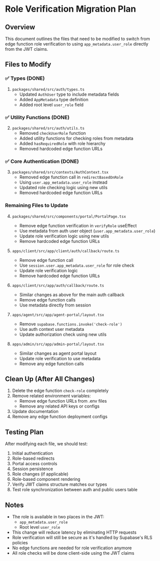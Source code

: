 # Role Verification Migration Plan

## Overview
This document outlines the files that need to be modified to switch from edge function role verification to using `app_metadata.user_role` directly from the JWT claims.

## Files to Modify

### ✅ Types (DONE)
1. `packages/shared/src/auth/types.ts`
   - Updated `AuthUser` type to include metadata fields
   - Added `AppMetadata` type definition
   - Added root level `user_role` field

### ✅ Utility Functions (DONE)
2. `packages/shared/src/auth/utils.ts`
   - Removed `checkUserRole` function
   - Added utility functions for checking roles from metadata
   - Added `hasRequiredRole` with role hierarchy
   - Removed hardcoded edge function URLs

### ✅ Core Authentication (DONE)
3. `packages/shared/src/contexts/AuthContext.tsx`
   - Removed edge function call in `redirectBasedOnRole`
   - Using `user.app_metadata.user_role` instead
   - Updated role checking logic using new utils
   - Removed hardcoded edge function URLs

### Remaining Files to Update

4. `packages/shared/src/components/portal/PortalPage.tsx`
   - Remove edge function verification in `verifyRole` useEffect
   - Use metadata from auth user object (`user.app_metadata.user_role`)
   - Update role verification logic using new utils
   - Remove hardcoded edge function URLs

5. `apps/client/src/app/client/auth/callback/route.ts`
   - Remove edge function call
   - Use `session.user.app_metadata.user_role` for role check
   - Update role verification logic
   - Remove hardcoded edge function URLs

6. `apps/client/src/app/auth/callback/route.ts`
   - Similar changes as above for the main auth callback
   - Remove edge function calls
   - Use metadata directly from session

7. `apps/agent/src/app/agent-portal/layout.tsx`
   - Remove `supabase.functions.invoke('check-role')`
   - Use auth context user metadata
   - Update authorization check using new utils

8. `apps/admin/src/app/admin-portal/layout.tsx`
   - Similar changes as agent portal layout
   - Update role verification to use metadata
   - Remove any edge function calls

## Clean Up (After All Changes)
1. Delete the edge function `check-role` completely
2. Remove related environment variables:
   - Remove edge function URLs from .env files
   - Remove any related API keys or configs
3. Update documentation
4. Remove any edge function deployment configs

## Testing Plan
After modifying each file, we should test:
1. Initial authentication
2. Role-based redirects
3. Portal access controls
4. Session persistence
5. Role changes (if applicable)
6. Role-based component rendering
7. Verify JWT claims structure matches our types
8. Test role synchronization between auth and public users table

## Notes
- The role is available in two places in the JWT:
  - `app_metadata.user_role`
  - Root level `user_role`
- This change will reduce latency by eliminating HTTP requests
- Role verification will still be secure as it's handled by Supabase's RLS policies
- No edge functions are needed for role verification anymore
- All role checks will be done client-side using the JWT claims 